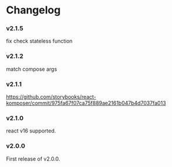 # Changelog

### v2.1.5
fix check stateless function

### v2.1.2
match compose args

### v2.1.1

https://github.com/storybooks/react-komposer/commit/975fa67f07ca75f889ae2161b047b4d7037fa013

### v2.1.0

react v16 supported.

### v2.0.0

First release of v2.0.0.
